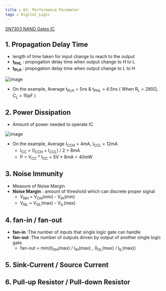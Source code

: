 ```yaml
---
title : 03. Performance Parameter
tags : Digital_Logic
---
```


[SN7303 NAND Gates IC](https://www.ti.com/lit/ds/symlink/sn54ls03.pdf?ts=1640783174878&ref_url=https%253A%252F%252Fen.wikipedia.org%252F)

## 1. Propagation Delay Time
- length of time taken for input change to reach to the output
- **t<sub>PHL</sub>** : propogation delay time when output change to H to L
- **t<sub>PLH</sub>** : propogation delay time when output change to L to H

![image](https://user-images.githubusercontent.com/60434800/147748814-7fef782f-f7fc-47d8-b52e-888677d18049.png)

- On the example, Average t<sub>PLH</sub> = 5ns & t<sub>PHL</sub> = 4.5ns ( When R<sub>L</sub> = 280Ω, C<sub>L</sub> = 15pF )

## 2. Power Dissipation
- Amount of power needed to operate IC</br>

![image](https://user-images.githubusercontent.com/60434800/147751153-bec7906c-cb92-4671-a170-13628e02a2c2.png)
- On the example, Average I<sub>CCH</sub> = 4mA, I<sub>CCL</sub> = 12mA
  - I<sub>CC</sub> =  (I<sub>CCH</sub> + I<sub>CCL</sub>) / 2 = 8mA
  - P = V<sub>CC</sub> * I<sub>CC</sub> = 5V * 8mA = 40mW

## 3. Noise Immunity 
- Measure of Noise Margin
- **Noise Margin** : amount of threshold which can discrete proper signal
  - V<sub>NH</sub> = V<sub>OH</sub>(min) - V<sub>IH</sub>(min)
  - V<sub>NL</sub> = V<sub>OL</sub>(max) - V<sub>IL</sub>(max)


## 4. fan-in / fan-out
- **fan-in** :The number of inputs that single logic gate can handle
- **fan-out** :The number of outputs driven by output of another single logic gate
  - fan-out = min((I<sub>OH</sub>(max) / I<sub>IH</sub>(max) , (I<sub>OL</sub>(max) / I<sub>IL</sub>(max))

## 5. Sink-Current / Source Current

## 6. Pull-up Resistor / Pull-down Resistor

